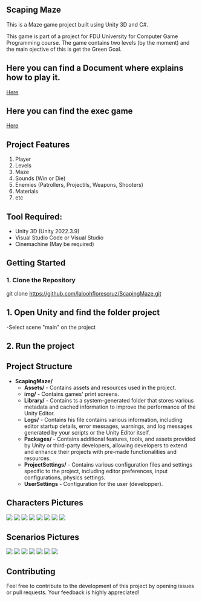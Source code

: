 ## Scaping Maze

This is a Maze game project built using  Unity 3D and C#.

This game is part of a project for FDU University for  Computer Game Programming course. The game contains two levels (by the moment) and the main ojective of this is get the Green Goal.


## Here you can find a Document where explains how to play it.
[Here](https://www.eduardoflores.name/scapemaze/game_summary.zip)


## Here you can find the exec game
[Here](https://www.eduardoflores.name/scapemaze/game.zip)


## Project Features
1. Player
2. Levels
3. Maze 
4. Sounds (Win or Die)
5. Enemies (Patrollers, Projectils, Weapons, Shooters)
6. Materials
7. etc


## Tool Required:
- Unity 3D (Unity 2022.3.9)
- Visual Studio Code or Visual Studio
- Cinemachine (May be required)


## Getting Started

### 1. Clone the Repository

git clone https://github.com/laloohflorescruz/ScapingMaze.git



 
## 1. Open Unity and find the folder project
-Select scene "main" on the project 


## 2. Run the project



## Project Structure

- **ScapingMaze/**
  - **Assets/** - Contains assets and resources used in the project.
  - **img/** - Contains games' print screens. 
  - **Library/** - Contains ts a system-generated folder that stores various metadata and cached information to improve the performance of the Unity Editor.
  - **Logs/** - Contains his file contains various information, including editor startup details, error messages, warnings, and log messages generated by your scripts or the Unity Editor itself.
  - **Packages/** - Contains additional features, tools, and assets provided by Unity or third-party developers, allowing developers to extend and enhance their projects with pre-made functionalities and resources.
  - **ProjectSettings/** - Contains  various configuration files and settings specific to the project, including editor preferences, input configurations, physics settings.
  - **UserSettings** - Configuration for the user (developper).





## Characters Pictures
 
<img src="ScapingMaze/img/player.png"/>
<img src="ScapingMaze/img/playerSide.png"/>
<img src="ScapingMaze/img/enemyfront.png"/>
<img src="ScapingMaze/img/fastShooter.png"/>
<img src="ScapingMaze/img/randomShooter.png"/>
<img src="ScapingMaze/img/projectile.png"/>
<img src="ScapingMaze/img/shooter.png"/>
<img src="ScapingMaze/img/patrollerEnemy.png"/>


## Scenarios Pictures

<img src="ScapingMaze/img/levelSelection.png"/>
<img src="ScapingMaze/img/levelMain2.png"/>
<img src="ScapingMaze/img/levelMain3.png"/>
<img src="ScapingMaze/img/levelMain4.png"/>
<img src="ScapingMaze/img/level2Main.png"/>
<img src="ScapingMaze/img/level2Main2.png"/>
<img src="ScapingMaze/img/level2Main3.png"/>





## Contributing
Feel free to contribute to the development of this project by opening issues or pull requests. Your feedback is highly appreciated!

